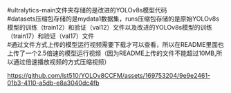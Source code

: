 #ultralytics-main文件夹存储的是改进的YOLOv8s模型代码  
#datasets压缩包存储的是mydata1数据集，runs压缩包存储的是原始YOLOv8s模型的训练（train12）和验证（val12）文件以及改进的YOLOv8s模型的训练（train17）和验证（val17）文件  
#通过文件方式上传的模型运行视频需要下载才可以查看，所以在README里面也上传了一个2.5倍速的模型运行视频（因为README上传的文件不能超过10MB,所以通过倍速播放视频的方式压缩视频）


https://github.com/lst510/YOLOv8CCFM/assets/169753204/9e9e2461-01b3-4110-a5db-e8a3040dc4fb


